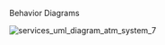 Behavior Diagrams


![services_uml_diagram_atm_system_7](https://user-images.githubusercontent.com/66585290/142772525-5409a6da-f949-44e5-8d9f-a005030dfdba.png)
